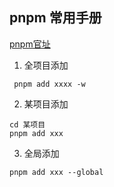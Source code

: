 ## pnpm 常用手册 

[pnpm官址](https://pnpm.js.org/installation)

1. 全项目添加
```node
 pnpm add xxxx -w
```
2. 某项目添加 
```node
cd 某项目
pnpm add xxx 
```

3. 全局添加
```node
pnpm add xxx --global
```
